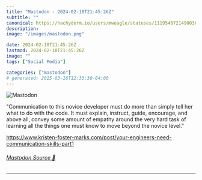 ```yaml
---
title: "Mastodon - 2024-02-18T21:45:26Z"
subtitle: ""
canonical: https://hachyderm.io/users/mweagle/statuses/111954672149003685
description:
image: "/images/mastodon.png"

date: 2024-02-18T21:45:26Z
lastmod: 2024-02-18T21:45:26Z
image: ""
tags: ["Social Media"]

categories: ["mastodon"]
# generated: 2025-03-16T12:33:30-04:00
---
```

![Mastodon](/images/mastodon.png)

<p>&quot;Communication to this novice developer must do more than simply tell her what to do with the code. It must explain, instruct, guide, encourage, and above all, convey some amount of empathy around the very hard task of learning all the things one must know to move beyond the novice level.&quot;</p><p><a href="https://www.kristen-foster-marks.com/post/your-engineers-need-communication-skills-part1" target="_blank" rel="nofollow noopener noreferrer" translate="no"><span class="invisible">https://www.</span><span class="ellipsis">kristen-foster-marks.com/post/</span><span class="invisible">your-engineers-need-communication-skills-part1</span></a></p>


###### [Mastodon Source 🐘](https://hachyderm.io/@mweagle/111954672149003685)

___
